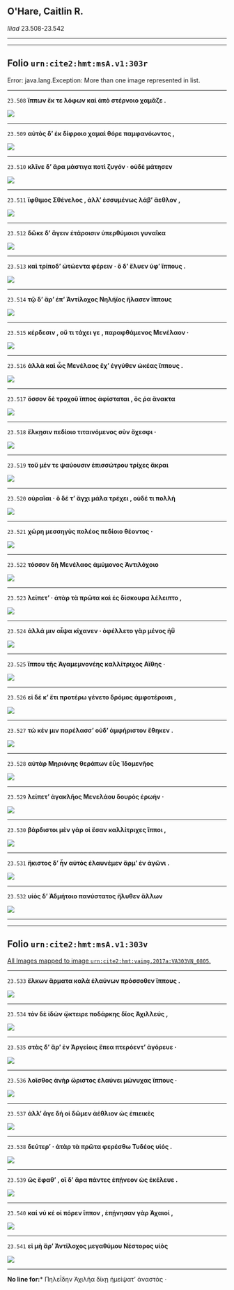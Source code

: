## O'Hare, Caitlin R.

*Iliad* 23.508-23.542

---

---

## **Folio `urn:cite2:hmt:msA.v1:303r`**



Error: java.lang.Exception: More than one image represented in list.

---- 

 `23.508`  **ἵππων ἔκ τε λόφων καὶ ἀπὸ στέρνοιο χαμᾶζε .** 

 <a href="http://www.homermultitext.org/ict2/index.html?urn=urn:cite2:hmt:vaimg.2017a:VA303RN_0473@0.2211,0.2409,0.4243,0.03029"><img src="http://beta.hpcc.uh.edu/scs/image/500/500/urn:cite2:hmt:vaimg.2017a:VA303RN_0473@0.2211,0.2409,0.4243,0.03029"/></a> 

---- 

 `23.509`  **αὐτὸς δʼ ἐκ δίφροιο χαμαὶ θόρε παμφανόωντος ,** 

 <a href="http://www.homermultitext.org/ict2/index.html?urn=urn:cite2:hmt:vaimg.2017a:VA303RN_0473@0.2038,0.2602,0.4499,0.02849"><img src="http://beta.hpcc.uh.edu/scs/image/500/500/urn:cite2:hmt:vaimg.2017a:VA303RN_0473@0.2038,0.2602,0.4499,0.02849"/></a> 

---- 

 `23.510`  **κλῖνε δʼ ἄρα μάστιγα ποτὶ ζυγόν · οὐδὲ μάτησεν** 

 <a href="http://www.homermultitext.org/ict2/index.html?urn=urn:cite2:hmt:vaimg.2017a:VA303RN_0473@0.2100,0.2802,0.4193,0.02586"><img src="http://beta.hpcc.uh.edu/scs/image/500/500/urn:cite2:hmt:vaimg.2017a:VA303RN_0473@0.2100,0.2802,0.4193,0.02586"/></a> 

---- 

 `23.511`  **ἴφθιμος Σθένελος , ἀλλʼ ἐσσυμένως λάβʼ ἄεθλον ,** 

 <a href="http://www.homermultitext.org/ict2/index.html?urn=urn:cite2:hmt:vaimg.2017a:VA303RN_0473@0.2010,0.3047,0.4331,0.01881"><img src="http://beta.hpcc.uh.edu/scs/image/500/500/urn:cite2:hmt:vaimg.2017a:VA303RN_0473@0.2010,0.3047,0.4331,0.01881"/></a> 

---- 

 `23.512`  **δῶκε δʼ ἄγειν ἑτάροισιν ὑπερθύμοισι γυναῖκα** 

 <a href="http://www.homermultitext.org/ict2/index.html?urn=urn:cite2:hmt:vaimg.2017a:VA303RN_0473@0.2076,0.3230,0.4331,0.02019"><img src="http://beta.hpcc.uh.edu/scs/image/500/500/urn:cite2:hmt:vaimg.2017a:VA303RN_0473@0.2076,0.3230,0.4331,0.02019"/></a> 

---- 

 `23.513`  **καὶ τρίποδʼ ὠτώεντα φέρειν · ὃ δʼ ἔλυεν ὑφʼ ἵππους .** 

 <a href="http://www.homermultitext.org/ict2/index.html?urn=urn:cite2:hmt:vaimg.2017a:VA303RN_0473@0.1426,0.3412,0.5438,0.02573"><img src="http://beta.hpcc.uh.edu/scs/image/500/500/urn:cite2:hmt:vaimg.2017a:VA303RN_0473@0.1426,0.3412,0.5438,0.02573"/></a> 

---- 

 `23.514`  **τῷ δʼ ἄρʼ ἐπʼ Ἀντίλοχος Νηλήϊος ἤλασεν ἵππους** 

 <a href="http://www.homermultitext.org/ict2/index.html?urn=urn:cite2:hmt:vaimg.2017a:VA303RN_0473@0.2178,0.3628,0.4344,0.01950"><img src="http://beta.hpcc.uh.edu/scs/image/500/500/urn:cite2:hmt:vaimg.2017a:VA303RN_0473@0.2178,0.3628,0.4344,0.01950"/></a> 

---- 

 `23.515`  **κέρδεσιν , οὔ τι τάχει γε , παραφθάμενος Μενέλαον ·** 

 <a href="http://www.homermultitext.org/ict2/index.html?urn=urn:cite2:hmt:vaimg.2017a:VA303RN_0473@0.1997,0.3793,0.4582,0.02476"><img src="http://beta.hpcc.uh.edu/scs/image/500/500/urn:cite2:hmt:vaimg.2017a:VA303RN_0473@0.1997,0.3793,0.4582,0.02476"/></a> 

---- 

 `23.516`  **ἀλλὰ καὶ ὧς Μενέλαος ἔχʼ ἐγγύθεν ὠκέας ἵππους .** 

 <a href="http://www.homermultitext.org/ict2/index.html?urn=urn:cite2:hmt:vaimg.2017a:VA303RN_0473@0.2078,0.3983,0.4392,0.02033"><img src="http://beta.hpcc.uh.edu/scs/image/500/500/urn:cite2:hmt:vaimg.2017a:VA303RN_0473@0.2078,0.3983,0.4392,0.02033"/></a> 

---- 

 `23.517`  **ὅσσον δὲ τροχοῦ ἵππος ἀφίσταται , ὅς ῥα ἄνακτα** 

 <a href="http://www.homermultitext.org/ict2/index.html?urn=urn:cite2:hmt:vaimg.2017a:VA303RN_0473@0.2028,0.4205,0.4488,0.01660"><img src="http://beta.hpcc.uh.edu/scs/image/500/500/urn:cite2:hmt:vaimg.2017a:VA303RN_0473@0.2028,0.4205,0.4488,0.01660"/></a> 

---- 

 `23.518`  **ἕλκῃσιν πεδίοιο τιταινόμενος σὺν ὄχεσφι ·** 

 <a href="http://www.homermultitext.org/ict2/index.html?urn=urn:cite2:hmt:vaimg.2017a:VA303RN_0473@0.2084,0.4376,0.4326,0.02476"><img src="http://beta.hpcc.uh.edu/scs/image/500/500/urn:cite2:hmt:vaimg.2017a:VA303RN_0473@0.2084,0.4376,0.4326,0.02476"/></a> 

---- 

 `23.519`  **τοῦ μέν τε ψαύουσιν ἐπισσώτρου τρίχες ἄκραι** 

 <a href="http://www.homermultitext.org/ict2/index.html?urn=urn:cite2:hmt:vaimg.2017a:VA303RN_0473@0.2058,0.4516,0.4075,0.02697"><img src="http://beta.hpcc.uh.edu/scs/image/500/500/urn:cite2:hmt:vaimg.2017a:VA303RN_0473@0.2058,0.4516,0.4075,0.02697"/></a> 

---- 

 `23.520`  **οὐραῖαι · ὃ δέ τʼ ἄγχι μάλα τρέχει , οὐδέ τι πολλὴ** 

 <a href="http://www.homermultitext.org/ict2/index.html?urn=urn:cite2:hmt:vaimg.2017a:VA303RN_0473@0.1857,0.4759,0.4309,0.01936"><img src="http://beta.hpcc.uh.edu/scs/image/500/500/urn:cite2:hmt:vaimg.2017a:VA303RN_0473@0.1857,0.4759,0.4309,0.01936"/></a> 

---- 

 `23.521`  **χώρη μεσσηγὺς πολέος πεδίοιο θέοντος ·** 

 <a href="http://www.homermultitext.org/ict2/index.html?urn=urn:cite2:hmt:vaimg.2017a:VA303RN_0473@0.1916,0.4953,0.4293,0.02185"><img src="http://beta.hpcc.uh.edu/scs/image/500/500/urn:cite2:hmt:vaimg.2017a:VA303RN_0473@0.1916,0.4953,0.4293,0.02185"/></a> 

---- 

 `23.522`  **τόσσον δὴ Μενέλαος ἀμύμονος Ἀντιλόχοιο** 

 <a href="http://www.homermultitext.org/ict2/index.html?urn=urn:cite2:hmt:vaimg.2017a:VA303RN_0473@0.2008,0.5160,0.4283,0.02130"><img src="http://beta.hpcc.uh.edu/scs/image/500/500/urn:cite2:hmt:vaimg.2017a:VA303RN_0473@0.2008,0.5160,0.4283,0.02130"/></a> 

---- 

 `23.523`  **λείπετʼ · ἀτὰρ τὰ πρῶτα καὶ ἐς δίσκουρα λέλειπτο ,** 

 <a href="http://www.homermultitext.org/ict2/index.html?urn=urn:cite2:hmt:vaimg.2017a:VA303RN_0473@0.2027,0.5347,0.4160,0.02006"><img src="http://beta.hpcc.uh.edu/scs/image/500/500/urn:cite2:hmt:vaimg.2017a:VA303RN_0473@0.2027,0.5347,0.4160,0.02006"/></a> 

---- 

 `23.524`  **ἀλλά μιν αἶψα κίχανεν · ὀφέλλετο γὰρ μένος ἠῢ** 

 <a href="http://www.homermultitext.org/ict2/index.html?urn=urn:cite2:hmt:vaimg.2017a:VA303RN_0473@0.1980,0.5528,0.4276,0.02254"><img src="http://beta.hpcc.uh.edu/scs/image/500/500/urn:cite2:hmt:vaimg.2017a:VA303RN_0473@0.1980,0.5528,0.4276,0.02254"/></a> 

---- 

 `23.525`  **ἵππου τῆς Ἀγαμεμνονέης καλλίτριχος Αἴθης ·** 

 <a href="http://www.homermultitext.org/ict2/index.html?urn=urn:cite2:hmt:vaimg.2017a:VA303RN_0473@0.1898,0.5747,0.4576,0.01881"><img src="http://beta.hpcc.uh.edu/scs/image/500/500/urn:cite2:hmt:vaimg.2017a:VA303RN_0473@0.1898,0.5747,0.4576,0.01881"/></a> 

---- 

 `23.526`  **εἰ δέ κʼ ἔτι προτέρω γένετο δρόμος ἀμφοτέροισι ,** 

 <a href="http://www.homermultitext.org/ict2/index.html?urn=urn:cite2:hmt:vaimg.2017a:VA303RN_0473@0.1966,0.5932,0.4539,0.01992"><img src="http://beta.hpcc.uh.edu/scs/image/500/500/urn:cite2:hmt:vaimg.2017a:VA303RN_0473@0.1966,0.5932,0.4539,0.01992"/></a> 

---- 

 `23.527`  **τώ κέν μιν παρέλασσʼ οὐδʼ ἀμφήριστον ἔθηκεν .** 

 <a href="http://www.homermultitext.org/ict2/index.html?urn=urn:cite2:hmt:vaimg.2017a:VA303RN_0473@0.1997,0.6154,0.4357,0.01840"><img src="http://beta.hpcc.uh.edu/scs/image/500/500/urn:cite2:hmt:vaimg.2017a:VA303RN_0473@0.1997,0.6154,0.4357,0.01840"/></a> 

---- 

 `23.528`  **αὐτὰρ Μηριόνης θεράπων ἐῢς Ἰδομενῆος** 

 <a href="http://www.homermultitext.org/ict2/index.html?urn=urn:cite2:hmt:vaimg.2017a:VA303RN_0473@0.1853,0.6314,0.4661,0.02144"><img src="http://beta.hpcc.uh.edu/scs/image/500/500/urn:cite2:hmt:vaimg.2017a:VA303RN_0473@0.1853,0.6314,0.4661,0.02144"/></a> 

---- 

 `23.529`  **λείπετʼ ἀγακλῆος Μενελάου δουρὸς ἐρωήν ·** 

 <a href="http://www.homermultitext.org/ict2/index.html?urn=urn:cite2:hmt:vaimg.2017a:VA303RN_0473@0.2023,0.6495,0.4272,0.01715"><img src="http://beta.hpcc.uh.edu/scs/image/500/500/urn:cite2:hmt:vaimg.2017a:VA303RN_0473@0.2023,0.6495,0.4272,0.01715"/></a> 

---- 

 `23.530`  **βάρδιστοι μὲν γάρ οἱ ἔσαν καλλίτριχες ἵπποι ,** 

 <a href="http://www.homermultitext.org/ict2/index.html?urn=urn:cite2:hmt:vaimg.2017a:VA303RN_0473@0.1922,0.6679,0.4562,0.02089"><img src="http://beta.hpcc.uh.edu/scs/image/500/500/urn:cite2:hmt:vaimg.2017a:VA303RN_0473@0.1922,0.6679,0.4562,0.02089"/></a> 

---- 

 `23.531`  **ἤκιστος δʼ ἦν αὐτὸς ἐλαυνέμεν ἅρμʼ ἐν ἀγῶνι .** 

 <a href="http://www.homermultitext.org/ict2/index.html?urn=urn:cite2:hmt:vaimg.2017a:VA303RN_0473@0.1944,0.6841,0.4597,0.02448"><img src="http://beta.hpcc.uh.edu/scs/image/500/500/urn:cite2:hmt:vaimg.2017a:VA303RN_0473@0.1944,0.6841,0.4597,0.02448"/></a> 

---- 

 `23.532`  **υἱὸς δʼ Ἀδμήτοιο πανύστατος ἤλυθεν ἄλλων** 

 <a href="http://www.homermultitext.org/ict2/index.html?urn=urn:cite2:hmt:vaimg.2017a:VA303VN_0805@0.4838,0.2477,0.4440,0.02282"><img src="http://beta.hpcc.uh.edu/scs/image/500/500/urn:cite2:hmt:vaimg.2017a:VA303VN_0805@0.4838,0.2477,0.4440,0.02282"/></a> 

---

---

## **Folio `urn:cite2:hmt:msA.v1:303v`**



[All Images mapped to image `urn:cite2:hmt:vaimg.2017a:VA303VN_0805`.](http://www.homermultitext.org/ict2/index.html?urn=urn:cite2:hmt:vaimg.2017a:VA303VN_0805@0.4825,0.2733,0.4731,0.01923&urn=urn:cite2:hmt:vaimg.2017a:VA303VN_0805@0.4849,0.2942,0.4720,0.01923&urn=urn:cite2:hmt:vaimg.2017a:VA303VN_0805@0.4899,0.3162,0.4451,0.01549&urn=urn:cite2:hmt:vaimg.2017a:VA303VN_0805@0.4899,0.3362,0.3843,0.01549&urn=urn:cite2:hmt:vaimg.2017a:VA303VN_0805@0.4891,0.3455,0.4075,0.02420&urn=urn:cite2:hmt:vaimg.2017a:VA303VN_0805@0.4923,0.3674,0.4379,0.02462&urn=urn:cite2:hmt:vaimg.2017a:VA303VN_0805@0.4959,0.3902,0.4184,0.02102&urn=urn:cite2:hmt:vaimg.2017a:VA303VN_0805@0.4947,0.4148,0.4282,0.01826&urn=urn:cite2:hmt:vaimg.2017a:VA303VN_0805@0.4801,0.4267,0.4525,0.02102)

---- 

 `23.533`  **ἕλκων ἅρματα καλὰ ἐλαύνων πρόσσοθεν ἵππους .** 

 <a href="http://www.homermultitext.org/ict2/index.html?urn=urn:cite2:hmt:vaimg.2017a:VA303VN_0805@0.4825,0.2733,0.4731,0.01923"><img src="http://beta.hpcc.uh.edu/scs/image/500/500/urn:cite2:hmt:vaimg.2017a:VA303VN_0805@0.4825,0.2733,0.4731,0.01923"/></a> 

---- 

 `23.534`  **τὸν δὲ ἰδὼν ᾤκτειρε ποδάρκης δῖος Ἀχιλλεύς ,** 

 <a href="http://www.homermultitext.org/ict2/index.html?urn=urn:cite2:hmt:vaimg.2017a:VA303VN_0805@0.4849,0.2942,0.4720,0.01923"><img src="http://beta.hpcc.uh.edu/scs/image/500/500/urn:cite2:hmt:vaimg.2017a:VA303VN_0805@0.4849,0.2942,0.4720,0.01923"/></a> 

---- 

 `23.535`  **στὰς δʼ ἄρʼ ἐν Ἀργείοις ἔπεα πτερόεντʼ ἀγόρευε ·** 

 <a href="http://www.homermultitext.org/ict2/index.html?urn=urn:cite2:hmt:vaimg.2017a:VA303VN_0805@0.4899,0.3162,0.4451,0.01549"><img src="http://beta.hpcc.uh.edu/scs/image/500/500/urn:cite2:hmt:vaimg.2017a:VA303VN_0805@0.4899,0.3162,0.4451,0.01549"/></a> 

---- 

 `23.536`  **λοῖσθος ἀνὴρ ὤριστος ἐλαύνει μώνυχας ἵππους ·** 

 <a href="http://www.homermultitext.org/ict2/index.html?urn=urn:cite2:hmt:vaimg.2017a:VA303VN_0805@0.4899,0.3362,0.3843,0.01549"><img src="http://beta.hpcc.uh.edu/scs/image/500/500/urn:cite2:hmt:vaimg.2017a:VA303VN_0805@0.4899,0.3362,0.3843,0.01549"/></a> 

---- 

 `23.537`  **ἀλλʼ ἄγε δή οἱ δῶμεν ἀέθλιον ὡς ἐπιεικὲς** 

 <a href="http://www.homermultitext.org/ict2/index.html?urn=urn:cite2:hmt:vaimg.2017a:VA303VN_0805@0.4891,0.3455,0.4075,0.02420"><img src="http://beta.hpcc.uh.edu/scs/image/500/500/urn:cite2:hmt:vaimg.2017a:VA303VN_0805@0.4891,0.3455,0.4075,0.02420"/></a> 

---- 

 `23.538`  **δεύτερʼ · ἀτὰρ τὰ πρῶτα φερέσθω Τυδέος υἱός .** 

 <a href="http://www.homermultitext.org/ict2/index.html?urn=urn:cite2:hmt:vaimg.2017a:VA303VN_0805@0.4923,0.3674,0.4379,0.02462"><img src="http://beta.hpcc.uh.edu/scs/image/500/500/urn:cite2:hmt:vaimg.2017a:VA303VN_0805@0.4923,0.3674,0.4379,0.02462"/></a> 

---- 

 `23.539`  **ὣς ἔφαθʼ , οἳ δʼ ἄρα πάντες ἐπῄνεον ὡς ἐκέλευε .** 

 <a href="http://www.homermultitext.org/ict2/index.html?urn=urn:cite2:hmt:vaimg.2017a:VA303VN_0805@0.4959,0.3902,0.4184,0.02102"><img src="http://beta.hpcc.uh.edu/scs/image/500/500/urn:cite2:hmt:vaimg.2017a:VA303VN_0805@0.4959,0.3902,0.4184,0.02102"/></a> 

---- 

 `23.540`  **καί νύ κέ οἱ πόρεν ἵππον , ἐπῄνησαν γὰρ Ἀχαιοί ,** 

 <a href="http://www.homermultitext.org/ict2/index.html?urn=urn:cite2:hmt:vaimg.2017a:VA303VN_0805@0.4947,0.4148,0.4282,0.01826"><img src="http://beta.hpcc.uh.edu/scs/image/500/500/urn:cite2:hmt:vaimg.2017a:VA303VN_0805@0.4947,0.4148,0.4282,0.01826"/></a> 

---- 

 `23.541`  **εἰ μὴ ἄρʼ Ἀντίλοχος μεγαθύμου Νέστορος υἱὸς** 

 <a href="http://www.homermultitext.org/ict2/index.html?urn=urn:cite2:hmt:vaimg.2017a:VA303VN_0805@0.4801,0.4267,0.4525,0.02102"><img src="http://beta.hpcc.uh.edu/scs/image/500/500/urn:cite2:hmt:vaimg.2017a:VA303VN_0805@0.4801,0.4267,0.4525,0.02102"/></a> 

--- 

 **No line for:*** Πηλεΐδην Ἀχιλῆα δίκῃ ἠμείψατʼ ἀναστάς ·